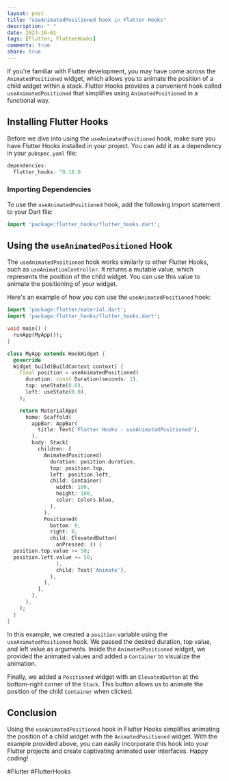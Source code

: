 ```yaml
---
layout: post
title: "useAnimatedPositioned hook in Flutter Hooks"
description: " "
date: 2023-10-01
tags: [Flutter, FlutterHooks]
comments: true
share: true
---
```


If you're familiar with Flutter development, you may have come across the `AnimatedPositioned` widget, which allows you to animate the position of a child widget within a stack. Flutter Hooks provides a convenient hook called `useAnimatedPositioned` that simplifies using `AnimatedPositioned` in a functional way.

## Installing Flutter Hooks

Before we dive into using the `useAnimatedPositioned` hook, make sure you have Flutter Hooks installed in your project. You can add it as a dependency in your `pubspec.yaml` file:

```dart
dependencies:
  flutter_hooks: ^0.18.0
```

### Importing Dependencies
To use the `useAnimatedPositioned` hook, add the following import statement to your Dart file:

```dart
import 'package:flutter_hooks/flutter_hooks.dart';
```

## Using the `useAnimatedPositioned` Hook

The `useAnimatedPositioned` hook works similarly to other Flutter Hooks, such as `useAnimationController`. It returns a mutable value, which represents the position of the child widget. You can use this value to animate the positioning of your widget.

Here's an example of how you can use the `useAnimatedPositioned` hook:

```dart
import 'package:flutter/material.dart';
import 'package:flutter_hooks/flutter_hooks.dart';

void main() {
  runApp(MyApp());
}

class MyApp extends HookWidget {
  @override
  Widget build(BuildContext context) {
    final position = useAnimatedPositioned(
      duration: const Duration(seconds: 1),
      top: useState(0.0),
      left: useState(0.0),
    );

    return MaterialApp(
      home: Scaffold(
        appBar: AppBar(
          title: Text('Flutter Hooks - useAnimatedPositioned'),
        ),
        body: Stack(
          children: [
            AnimatedPositioned(
              duration: position.duration,
              top: position.top,
              left: position.left,
              child: Container(
                width: 100,
                height: 100,
                color: Colors.blue,
              ),
            ),
            Positioned(
              bottom: 0,
              right: 0,
              child: ElevatedButton(
                onPressed: () {
  position.top.value += 50;
  position.left.value += 50;
                },
                child: Text('Animate'),
              ),
            ),
          ],
        ),
      ),
    );
  }
}
```

In this example, we created a `position` variable using the `useAnimatedPositioned` hook. We passed the desired duration, top value, and left value as arguments. Inside the `AnimatedPositioned` widget, we provided the animated values and added a `Container` to visualize the animation.

Finally, we added a `Positioned` widget with an `ElevatedButton` at the bottom-right corner of the `Stack`. This button allows us to animate the position of the child `Container` when clicked.

## Conclusion

Using the `useAnimatedPositioned` hook in Flutter Hooks simplifies animating the position of a child widget with the `AnimatedPositioned` widget. With the example provided above, you can easily incorporate this hook into your Flutter projects and create captivating animated user interfaces. Happy coding!

#Flutter #FlutterHooks